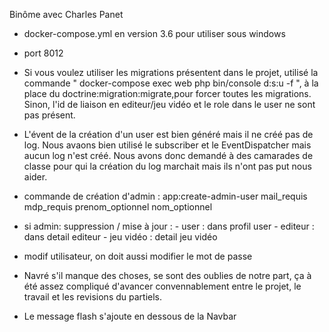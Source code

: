 Binôme avec Charles Panet

- docker-compose.yml en version 3.6 pour utiliser sous windows
- port 8012

- Si vous voulez utiliser les migrations présentent dans le projet, utilisé la commande 
    " docker-compose exec web php bin/console d:s:u -f ", à la place du doctrine:migration:migrate,pour forcer toutes les migrations. Sinon, l'id de liaison en editeur/jeu vidéo et le role dans le user ne sont pas présent.

- L'évent de la création d'un user est bien généré mais il ne créé pas de log. Nous avaons bien utilisé le           subscriber et le EventDispatcher mais aucun log n'est créé. Nous avons donc demandé à des camarades de classe      pour qui la création du log marchait mais ils n'ont pas put nous aider.

- commande de création d'admin : app:create-admin-user mail_requis mdp_requis prenom_optionnel nom_optionnel

- si admin: suppression / mise à jour :
            - user : dans profil user
            - editeur : dans detail editeur
            - jeu vidéo : detail jeu vidéo

- modif utilisateur, on doit aussi modifier le mot de passe

- Navré s'il manque des choses, se sont des oublies de notre part, ça à été assez compliqué d'avancer convennablement entre le projet, le travail et les revisions du partiels.

- Le message flash s'ajoute en dessous de la Navbar
